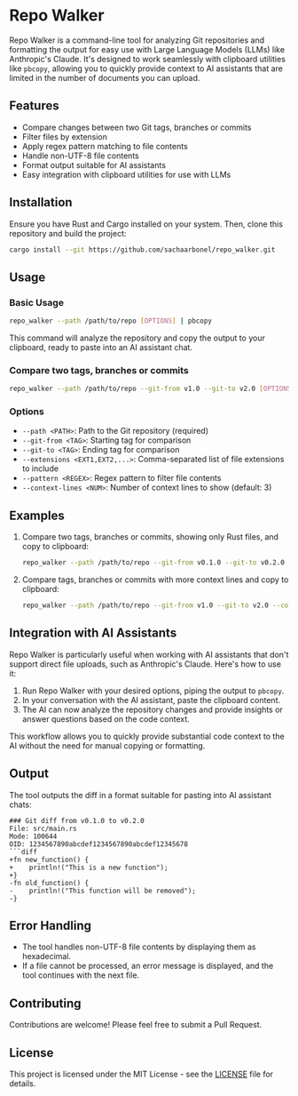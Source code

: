 # Repo Walker

Repo Walker is a command-line tool for analyzing Git repositories and formatting the output for easy use with Large Language Models (LLMs) like Anthropic's Claude. It's designed to work seamlessly with clipboard utilities like `pbcopy`, allowing you to quickly provide context to AI assistants that are limited in the number of documents you can upload.

## Features

- Compare changes between two Git tags, branches or commits
- Filter files by extension
- Apply regex pattern matching to file contents
- Handle non-UTF-8 file contents
- Format output suitable for AI assistants
- Easy integration with clipboard utilities for use with LLMs

## Installation

Ensure you have Rust and Cargo installed on your system. Then, clone this repository and build the project:

```bash
cargo install --git https://github.com/sachaarbonel/repo_walker.git
```

## Usage

### Basic Usage

```bash
repo_walker --path /path/to/repo [OPTIONS] | pbcopy
```

This command will analyze the repository and copy the output to your clipboard, ready to paste into an AI assistant chat.

### Compare two tags, branches or commits

```bash
repo_walker --path /path/to/repo --git-from v1.0 --git-to v2.0 [OPTIONS] | pbcopy
```

### Options

- `--path <PATH>`: Path to the Git repository (required)
- `--git-from <TAG>`: Starting tag for comparison
- `--git-to <TAG>`: Ending tag for comparison
- `--extensions <EXT1,EXT2,...>`: Comma-separated list of file extensions to include
- `--pattern <REGEX>`: Regex pattern to filter file contents
- `--context-lines <NUM>`: Number of context lines to show (default: 3)

## Examples

1. Compare two tags, branches or commits, showing only Rust files, and copy to clipboard:
   ```bash
   repo_walker --path /path/to/repo --git-from v0.1.0 --git-to v0.2.0 --extensions rs | pbcopy
   ```

2. Compare tags, branches or commits with more context lines and copy to clipboard:
   ```bash
   repo_walker --path /path/to/repo --git-from v1.0 --git-to v2.0 --context-lines 5 | pbcopy
   ```

## Integration with AI Assistants

Repo Walker is particularly useful when working with AI assistants that don't support direct file uploads, such as Anthropic's Claude. Here's how to use it:

1. Run Repo Walker with your desired options, piping the output to `pbcopy`.
2. In your conversation with the AI assistant, paste the clipboard content.
3. The AI can now analyze the repository changes and provide insights or answer questions based on the code context.

This workflow allows you to quickly provide substantial code context to the AI without the need for manual copying or formatting.

## Output

The tool outputs the diff in a format suitable for pasting into AI assistant chats:

```
### Git diff from v0.1.0 to v0.2.0
File: src/main.rs
Mode: 100644
OID: 1234567890abcdef1234567890abcdef12345678
```diff
+fn new_function() {
+    println!("This is a new function");
+}
-fn old_function() {
-    println!("This function will be removed");
-}
```

## Error Handling

- The tool handles non-UTF-8 file contents by displaying them as hexadecimal.
- If a file cannot be processed, an error message is displayed, and the tool continues with the next file.

## Contributing

Contributions are welcome! Please feel free to submit a Pull Request.

## License

This project is licensed under the MIT License - see the [LICENSE](LICENSE) file for details.
